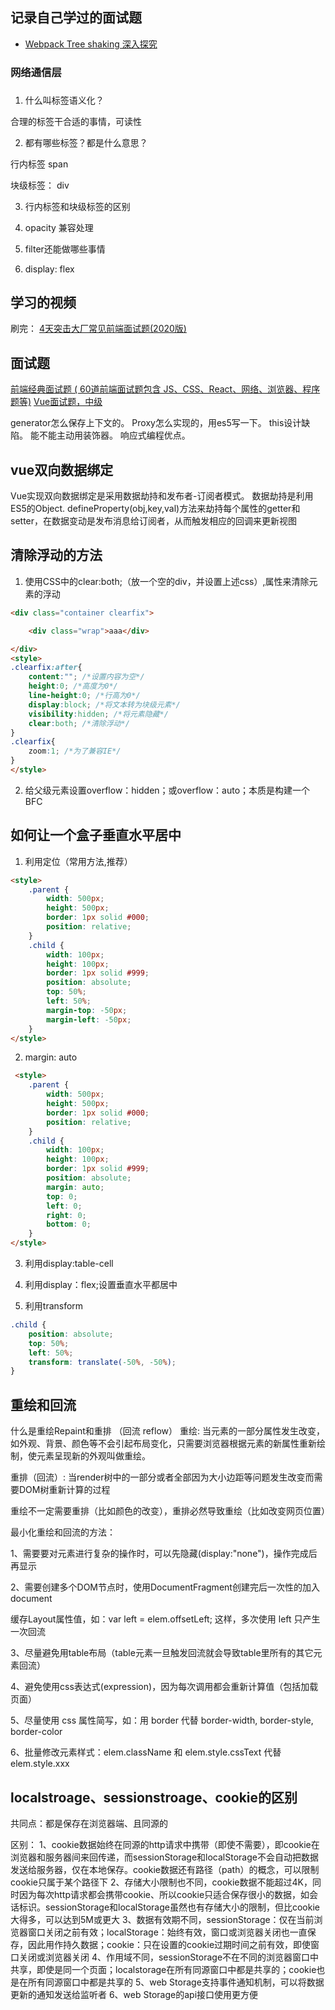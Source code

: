 ## 记录自己学过的面试题



* [Webpack Tree shaking 深入探究](https://juejin.im/post/6844903687412776974)


### 网络通信层



### 



1. 什么叫标签语义化？

合理的标签干合适的事情，可读性

2. 都有哪些标签？都是什么意思？

行内标签 span

块级标签： div

3. 行内标签和块级标签的区别

4. opacity 兼容处理

5. filter还能做哪些事情

6. display: flex








## 学习的视频

刷完： [4天突击大厂常见前端面试题(2020版)](https://www.bilibili.com/video/BV1ek4y1r7GT?p=1)

## 面试题

[前端经典面试题 ( 60道前端面试题包含 JS、CSS、React、网络、浏览器、程序题等)](https://mp.weixin.qq.com/s/RBK318_QiurLqCyaVSFNYg)
[Vue面试题，中级](https://juejin.cn/post/6844903934314676231#heading-18)


generator怎么保存上下文的。
Proxy怎么实现的，用es5写一下。
this设计缺陷。
能不能主动用装饰器。
响应式编程优点。

## vue双向数据绑定

Vue实现双向数据绑定是采用数据劫持和发布者-订阅者模式。 数据劫持是利用ES5的Object. defineProperty(obj,key,val)方法来劫持每个属性的getter和setter，在数据变动是发布消息给订阅者，从而触发相应的回调来更新视图

## 清除浮动的方法

1. 使用CSS中的clear:both;（放一个空的div，并设置上述css）,属性来清除元素的浮动
```html
<div class="container clearfix">

    <div class="wrap">aaa</div>

</div>
<style>
.clearfix:after{
    content:""; /*设置内容为空*/
    height:0; /*高度为0*/
    line-height:0; /*行高为0*/
    display:block; /*将文本转为块级元素*/
    visibility:hidden; /*将元素隐藏*/
    clear:both; /*清除浮动*/
}
.clearfix{
    zoom:1; /*为了兼容IE*/
}
</style>
```
2. 给父级元素设置overflow：hidden；或overflow：auto；本质是构建一个BFC

## 如何让一个盒子垂直水平居中

1. 利用定位（常用方法,推荐）

```html
<style>
    .parent {
        width: 500px;
        height: 500px;
        border: 1px solid #000;
        position: relative;
    }
    .child {
        width: 100px;
        height: 100px;
        border: 1px solid #999;
        position: absolute;
        top: 50%;
        left: 50%;
        margin-top: -50px;
        margin-left: -50px;
    }
</style>
```

2. margin: auto

```html
 <style>
    .parent {
        width: 500px;
        height: 500px;
        border: 1px solid #000;
        position: relative;
    }
    .child {
        width: 100px;
        height: 100px;
        border: 1px solid #999;
        position: absolute;
        margin: auto;
        top: 0;
        left: 0;
        right: 0;
        bottom: 0;
    }
</style>
```

3. 利用display:table-cell

4. 利用display：flex;设置垂直水平都居中

5. 利用transform

```CSS
.child {
    position: absolute;
    top: 50%;
    left: 50%;
    transform: translate(-50%, -50%);
}
```

## 重绘和回流

什么是重绘Repaint和重排 （回流 reflow）
重绘: 当元素的一部分属性发生改变，如外观、背景、颜色等不会引起布局变化，只需要浏览器根据元素的新属性重新绘制，使元素呈现新的外观叫做重绘。 

重排（回流）: 当render树中的一部分或者全部因为大小边距等问题发生改变而需要DOM树重新计算的过程

重绘不一定需要重排（比如颜色的改变），重排必然导致重绘（比如改变网页位置）

最小化重绘和回流的方法：

1、需要要对元素进行复杂的操作时，可以先隐藏(display:"none")，操作完成后再显示

2、需要创建多个DOM节点时，使用DocumentFragment创建完后一次性的加入document

缓存Layout属性值，如：var left = elem.offsetLeft; 这样，多次使用 left 只产生一次回流

3、尽量避免用table布局（table元素一旦触发回流就会导致table里所有的其它元素回流）

4、避免使用css表达式(expression)，因为每次调用都会重新计算值（包括加载页面）

5、尽量使用 css 属性简写，如：用 border 代替 border-width, border-style, border-color

6、批量修改元素样式：elem.className 和 elem.style.cssText 代替 elem.style.xxx

## localstroage、sessionstroage、cookie的区别

共同点：都是保存在浏览器端、且同源的

区别：
1、cookie数据始终在同源的http请求中携带（即使不需要），即cookie在浏览器和服务器间来回传递，而sessionStorage和localStorage不会自动把数据发送给服务器，仅在本地保存。cookie数据还有路径（path）的概念，可以限制cookie只属于某个路径下
2、存储大小限制也不同，cookie数据不能超过4K，同时因为每次http请求都会携带cookie、所以cookie只适合保存很小的数据，如会话标识。sessionStorage和localStorage虽然也有存储大小的限制，但比cookie大得多，可以达到5M或更大
3、数据有效期不同，sessionStorage：仅在当前浏览器窗口关闭之前有效；localStorage：始终有效，窗口或浏览器关闭也一直保存，因此用作持久数据；cookie：只在设置的cookie过期时间之前有效，即使窗口关闭或浏览器关闭
4、作用域不同，sessionStorage不在不同的浏览器窗口中共享，即使是同一个页面；localstorage在所有同源窗口中都是共享的；cookie也是在所有同源窗口中都是共享的
5、web Storage支持事件通知机制，可以将数据更新的通知发送给监听者
6、web Storage的api接口使用更方便

 